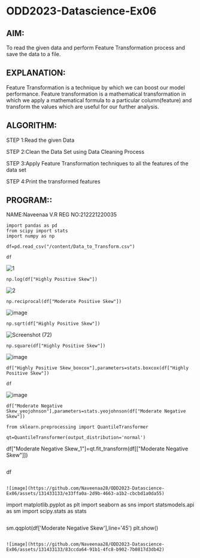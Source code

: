 # ODD2023-Datascience-Ex06
## AIM:
To read the given data and perform Feature Transformation process and save the data to a file.
## EXPLANATION:
Feature Transformation is a technique by which we can boost our model performance. Feature transformation is a mathematical transformation in which we apply a mathematical formula to a particular column(feature) and transform the values which are useful for our further analysis.

## ALGORITHM:
STEP 1:Read the given Data

STEP 2:Clean the Data Set using Data Cleaning Process

STEP 3:Apply Feature Transformation techniques to all the features of the data set

STEP 4:Print the transformed features

## PROGRAM::
NAME:Naveenaa V.R
REG NO:212221220035

```
import pandas as pd
from scipy import stats
import numpy as np
```
```
df=pd.read_csv("/content/Data_to_Transform.csv")
```
```
df
```

![1](https://github.com/Naveenaa28/ODD2023-Datascience-Ex06/assets/131433133/3cf66d66-8efb-4e5b-a0ed-6ffa4bd3ba96)

```
np.log(df["Highly Positive Skew"])
```
![2](https://github.com/Naveenaa28/ODD2023-Datascience-Ex06/assets/131433133/f11db8e0-240c-4ebd-a8c1-00992cc6a039)

```
np.reciprocal(df["Moderate Positive Skew"])
```
![image](https://github.com/Naveenaa28/ODD2023-Datascience-Ex06/assets/131433133/110c2ffc-fe30-475a-bec1-dc155f1f2b24)

```
np.sqrt(df["Highly Positive Skew"])
```
![Screenshot (72)](https://github.com/Naveenaa28/ODD2023-Datascience-Ex06/assets/131433133/877a5b9b-4617-4f7e-a474-9514602ef07b)

```
np.square(df["Highly Positive Skew"])
```
![image](https://github.com/Naveenaa28/ODD2023-Datascience-Ex06/assets/131433133/8875e41b-8c5e-4f49-b602-715f8ec0c49e)

```
df["Highly Positive Skew_boxcox"],parameters=stats.boxcox(df["Highly Positive Skew"])
```
```
df
```
![image](https://github.com/Naveenaa28/ODD2023-Datascience-Ex06/assets/131433133/298b2fd9-8182-4c7f-ad56-74e988d07a37)

```
df["Moderate Negative Skew_yeojohnson"],parameters=stats.yeojohnson(df["Moderate Negative Skew"])
```
```
from sklearn.preprocessing import QuantileTransformer
```
```
qt=QuantileTransformer(output_distribution='normal')
```
df["Moderate Negative Skew_1"]=qt.fit_transform(df[["Moderate Negative Skew"]])
```

```
df
```

![image](https://github.com/Naveenaa28/ODD2023-Datascience-Ex06/assets/131433133/e33ffa0a-2d9b-4663-a1b2-cbcbd1a0da55)
```
import matplotlib.pyplot as plt
import seaborn as sns
import statsmodels.api as sm
import scipy.stats as stats
```
```
sm.qqplot(df['Moderate Negative Skew'],line='45')
plt.show()
```

![image](https://github.com/Naveenaa28/ODD2023-Datascience-Ex06/assets/131433133/83ccda64-91b1-4fc8-b902-7b0817d3db42)












 
